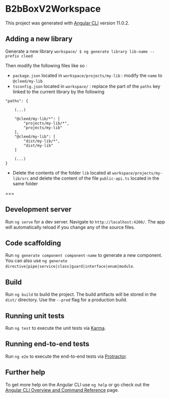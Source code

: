 # B2bBoxV2Workspace

This project was generated with [Angular CLI](https://github.com/angular/angular-cli) version 11.0.2.

## Adding a new library

Generate a new library
```workspace/ $ ng generate library lib-name --prefix cleed```

Then modify the following files like so :
- ```package.json``` located in ```workspace/projects/my-lib``` : modify the ```name``` to ```@cleed/my-lib```
- ```tsconfig.json``` located in ```workspace/``` : replace the part of the ```paths``` key linked to the current library by the following 
```
"paths": {
	
	(...)

	"@cleed/my-lib/*": [
		"projects/my-lib/*",
		"projects/my-lib"
	],
	"@cleed/my-lib": [
		"dist/my-lib/*",
		"dist/my-lib"
	]

	(...)
}
```
- Delete the contents of the folder ```lib``` located at ```workspace/projects/my-lib/src``` and delete the content of the file ```public-api.ts``` located in the same folder

===

## Development server

Run `ng serve` for a dev server. Navigate to `http://localhost:4200/`. The app will automatically reload if you change any of the source files.

## Code scaffolding

Run `ng generate component component-name` to generate a new component. You can also use `ng generate directive|pipe|service|class|guard|interface|enum|module`.

## Build

Run `ng build` to build the project. The build artifacts will be stored in the `dist/` directory. Use the `--prod` flag for a production build.

## Running unit tests

Run `ng test` to execute the unit tests via [Karma](https://karma-runner.github.io).

## Running end-to-end tests

Run `ng e2e` to execute the end-to-end tests via [Protractor](http://www.protractortest.org/).

## Further help

To get more help on the Angular CLI use `ng help` or go check out the [Angular CLI Overview and Command Reference](https://angular.io/cli) page.
